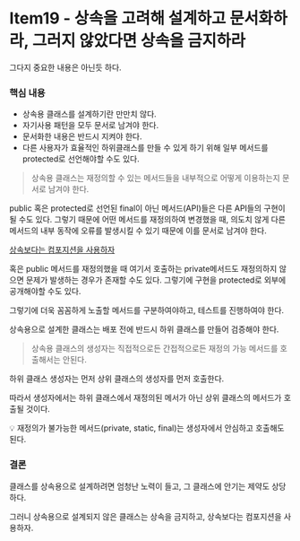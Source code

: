 # Item19 - 상속을 고려해 설계하고 문서화하라, 그러지 않았다면 상속을 금지하라

그다지 중요한 내용은 아닌듯 하다.

### 핵심 내용

- 상속용 클래스를 설계하기란 만만치 않다.
- 자기사용 패턴을 모두 문서로 남겨야 한다.
- 문서화한 내용은 반드시 지켜야 한다.
- 다른 사용자가 효율적인 하위클래스를 만들 수 있게 하기 위해 일부 메서드를 protected로 선언해야할 수도 있다.

> 상속용 클래스는 재정의할 수 있는 메서드들을 내부적으로 어떻게 이용하는지 문서로 남겨야 한다.
>

public 혹은 protected로 선언된 final이 아닌 메서드(API)들은 다른 API들의 구현이 될 수도 있다. 그렇기 때문에 어떤 메서드를 재정의하여 변경했을 때, 의도치 않게 다른 메서드의 내부 동작에 오류를 발생시킬 수 있기 때문에 이를 문서로 남겨야 한다.

[상속보다는 컴포지션을 사용하자](https://dev-cool.tistory.com/22)

혹은 public 메서드를 재정의했을 때 여기서 호출하는 private메서드도 재정의하지 않으면 문제가 발생하는 경우가 존재할 수도 있다.  그렇기에 구현을 protected로 외부에 공개해야할 수도 있다.

그렇기에 더욱 꼼꼼하게 노출할 메서드를 구분하여야하고, 테스트를 진행하여야 한다.

상속용으로 설계한 클래스는 배포 전에 반드시 하위 클래스를 만들어 검증해야 한다.

> 상속용 클래스의 생성자는 직접적으로든 간접적으로든 재정의 가능 메서드를 호출해서는 안된다.
>

하위 클래스 생성자는 먼저 상위 클래스의 생성자를 먼저 호출한다.

따라서 생성자에서는 하위 클래스에서 재정의된 메서가 아닌 상위 클래스의 메서드가 호출될 것이다.

<aside>
💡 재정의가 불가능한 메서드(private, static, final)는 생성자에서 안심하고 호출해도 된다.

</aside>

### 결론

클래스를 상속용으로 설계하려면 엄청난 노력이 들고, 그 클래스에 안기는 제약도 상당하다.

그러니 상속용으로 설계되지 않은 클래스는 상속을 금지하고, 상속보다는 컴포지션을 사용하자.